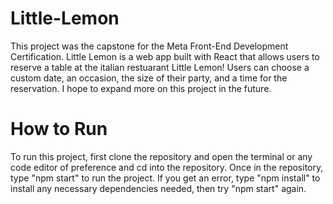 # Little-Lemon

This project was the capstone for the Meta Front-End Development Certification. Little Lemon is a web app built with React that allows users to reserve a table at the italian restuarant Little Lemon! Users can choose a custom date, an occasion, the size of their party, and a time for the reservation. I hope to expand more on this project in the future.

# How to Run

To run this project, first clone the repository and open the terminal or any code editor of preference and cd into the repository. Once in the repository, type "npm start" to run the project. If you get an error, type "npm install" to install any necessary dependencies needed, then try "npm start" again. 
